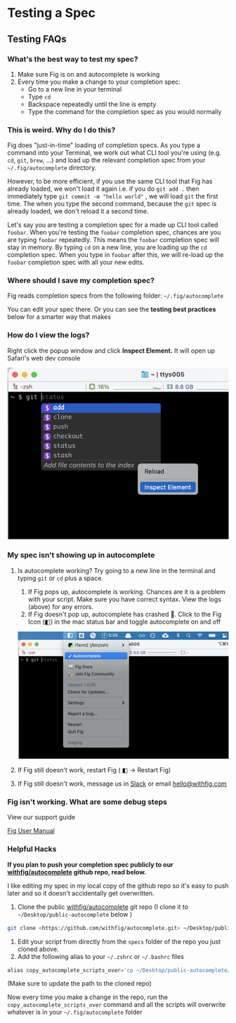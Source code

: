 # Testing a Spec

## Testing FAQs

### What's the best way to test my spec?

1. Make sure Fig is on and autocomplete is working
2. Every time you make a change to your completion spec:
   - Go to a new line in your terminal
   - Type `cd`
   - Backspace repeatedly until the line is empty
   - Type the command for the completion spec as you would normally

### This is weird. Why do I do this?

Fig does "just-in-time" loading of completion specs. As you type a command into your Terminal, we work out what CLI tool you're using (e.g. `cd`, `git`, `brew`, ...) and load up the relevant completion spec from your `~/.fig/autocomplete` directory.

However, to be more efficient, if you use the same CLI tool that Fig has already loaded, we won't load it again i.e. if you do  `git add .` then immediately type  `git commit -m "hello world"` , we will load `git` the first time. The when you type the second command, because the `git` spec is already loaded, we don't reload it a second time.

Let's say you are testing a completion spec for a made up CLI tool called `foobar`. When you're testing the `foobar` completion spec, chances are you are typing `foobar` repeatedly. This means the `foobar` completion spec will stay in memory. By typing `cd` on a new line, you are loading up the `cd` completion spec. When you type in `foobar` after this, we will re-load up the `foobar` completion spec with all your new edits.

### Where should I save my completion spec?

Fig reads completion specs from the following folder: `~/.fig/autocomplete`

You can edit your spec there. Or you can see the **testing best practices** below for a smarter way that makes

### How do I view the logs?

Right click the popup window and click **Inspect Element.** It will open up Safari's web dev console

![](../assets/autocomplete/testing-a-spec/inspect.png)

### My spec isn't showing up in autocomplete

1. Is autocomplete working? Try going to a new line in the terminal and typing `git` or `cd` plus a space.

   1. If Fig pops up, autocomplete is working. Chances are it is a problem with your script. Make sure you have correct syntax. View the logs (above) for any errors.
   2. If Fig doesn't pop up, autocomplete has crashed 😬. Click to the Fig Icon (◧) in the mac status bar and toggle autocomplete on and off

   ![](../assets/autocomplete/testing-a-spec/menubar.png)

2. If Fig still doesn't work, restart Fig ( ◧ -> Restart Fig)

3. If Fig still doesn't work, message us in [Slack](https://figcommunity.slack.com/join/shared_invite/zt-fupa9n8g-sfHm8MyBn1DBaCj8SoIxSA#/) or email [hello@withfig.com](mailto:hello@withfig.com)

### Fig isn't working. What are some debug steps

View our support guide

[Fig User Manual](https://www.notion.so/Fig-User-Manual-e2858870edc44f8aa21843be79786a85)

### Helpful Hacks

**If you plan to push your completion spec publicly to our [withfig/autocomplete](https://github.com/withfig/autocomplete) github repo, read below.**

I like editing my spec in my local copy of the github repo so it's easy to push later and so it doesn't accidentally get overwritten.

1. Clone the public [withfig/autocomplete](https://github.com/withfig/autocomplete) git repo (I clone it to  `~/Desktop/public-autocomplete` below )

```bash
git clone <https://github.com/withfig/autocomplete.git> ~/Desktop/public-autocomplete
```

1. Edit your script from directly from the `specs` folder of the repo you just cloned above.
2. Add the following alias to your `~/.zshrc` or `~/.bashrc` files

```jsx
alias copy_autocomplete_scripts_over='cp ~/Desktop/public-autocomplete/specs/* ~/.fig/autocomplete/'
```

(Make sure to update the path to the cloned repo)

Now every time you make a change in the repo, run the `copy_autocomplete_scripts_over` command and all the scripts will overwrite whatever is in your `~/.fig/autocomplete` folder